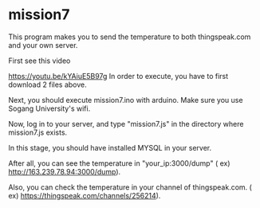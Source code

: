 # mission7
This program makes you to send the temperature to both thingspeak.com and your own server.

First see this video

https://youtu.be/kYAiuE5B97g
In order to execute, you have to first download 2 files above.

Next, you should execute mission7.ino with arduino. Make sure you use Sogang University's wifi.

Now, log in to your server, and type "mission7.js" in the directory where mission7.js exists.

In this stage, you should have installed MYSQL in your server.

After all, you can see the temperature in "your_ip:3000/dump" ( ex) http://163.239.78.94:3000/dump).

Also, you can check the temperature in your channel of thingspeak.com. ( ex) https://thingspeak.com/channels/256214).
